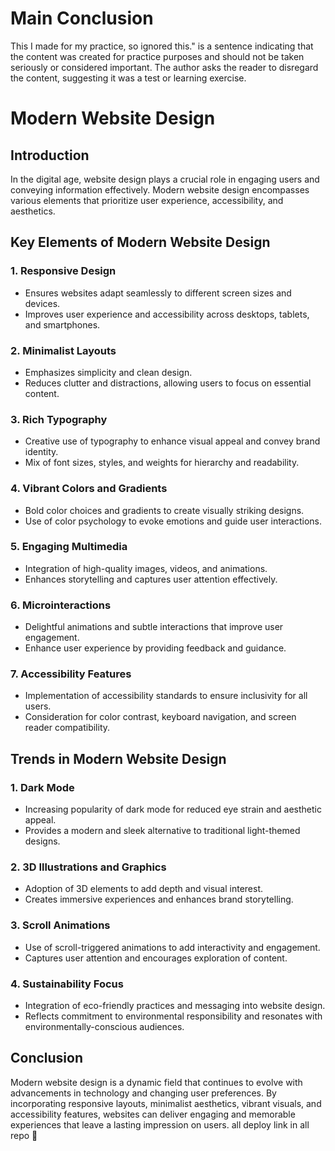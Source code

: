 #  Main Conclusion
This I made for my practice, so ignored this." is a sentence indicating that the content was created for practice purposes and should not be taken seriously or considered important. The author asks the reader to disregard the content, suggesting it was a test or learning exercise.


# Modern Website Design

## Introduction

In the digital age, website design plays a crucial role in engaging users and conveying information effectively. Modern website design encompasses various elements that prioritize user experience, accessibility, and aesthetics.

## Key Elements of Modern Website Design

### 1. Responsive Design
   - Ensures websites adapt seamlessly to different screen sizes and devices.
   - Improves user experience and accessibility across desktops, tablets, and smartphones.

### 2. Minimalist Layouts
   - Emphasizes simplicity and clean design.
   - Reduces clutter and distractions, allowing users to focus on essential content.

### 3. Rich Typography
   - Creative use of typography to enhance visual appeal and convey brand identity.
   - Mix of font sizes, styles, and weights for hierarchy and readability.

### 4. Vibrant Colors and Gradients
   - Bold color choices and gradients to create visually striking designs.
   - Use of color psychology to evoke emotions and guide user interactions.

### 5. Engaging Multimedia
   - Integration of high-quality images, videos, and animations.
   - Enhances storytelling and captures user attention effectively.

### 6. Microinteractions
   - Delightful animations and subtle interactions that improve user engagement.
   - Enhance user experience by providing feedback and guidance.

### 7. Accessibility Features
   - Implementation of accessibility standards to ensure inclusivity for all users.
   - Consideration for color contrast, keyboard navigation, and screen reader compatibility.

## Trends in Modern Website Design

### 1. Dark Mode
   - Increasing popularity of dark mode for reduced eye strain and aesthetic appeal.
   - Provides a modern and sleek alternative to traditional light-themed designs.

### 2. 3D Illustrations and Graphics
   - Adoption of 3D elements to add depth and visual interest.
   - Creates immersive experiences and enhances brand storytelling.

### 3. Scroll Animations
   - Use of scroll-triggered animations to add interactivity and engagement.
   - Captures user attention and encourages exploration of content.

### 4. Sustainability Focus
   - Integration of eco-friendly practices and messaging into website design.
   - Reflects commitment to environmental responsibility and resonates with environmentally-conscious audiences.

## Conclusion

Modern website design is a dynamic field that continues to evolve with advancements in technology and changing user preferences. By incorporating responsive layouts, minimalist aesthetics, vibrant visuals, and accessibility features, websites can deliver engaging and memorable experiences that leave a lasting impression on users.
all 
deploy link in all repo 🫶
